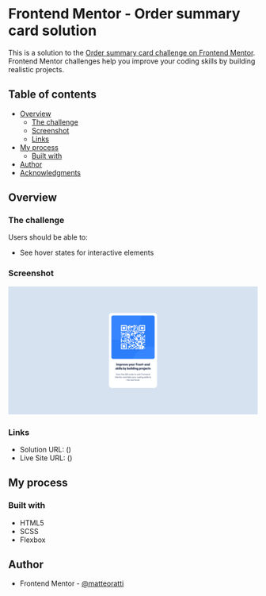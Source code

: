 # Frontend Mentor - Order summary card solution

This is a solution to the [Order summary card challenge on Frontend Mentor](https://www.frontendmentor.io/challenges/order-summary-component-QlPmajDUj). Frontend Mentor challenges help you improve your coding skills by building realistic projects.

## Table of contents

- [Overview](#overview)
  - [The challenge](#the-challenge)
  - [Screenshot](#screenshot)
  - [Links](#links)
- [My process](#my-process)
  - [Built with](#built-with)
- [Author](#author)
- [Acknowledgments](#acknowledgments)

## Overview

### The challenge

Users should be able to:

- See hover states for interactive elements

### Screenshot

![](./Screenshot.png)

### Links

- Solution URL: ()
- Live Site URL: ()

## My process

### Built with

- HTML5
- SCSS
- Flexbox

## Author

- Frontend Mentor - [@matteoratti](https://www.frontendmentor.io/profile/matteoratti)
